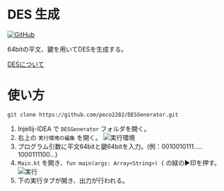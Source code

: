# DES 生成

[![GitHub](https://img.shields.io/github/license/peco2282/DESGenerator)](https://github.com/peco2282/DESGenerator/blob/main/LICENSE)

64bitの平文、鍵を用いてDESを生成する。

[DESについて](https://atmarkit.itmedia.co.jp/ait/articles/0401/01/news076.html)

# 使い方

```shell
git clone https://github.com/peco2282/DESGenerator.git
```

1. Injellij-IDEA で `DESGenerator` フォルダを開く。
2. 右上の `実行環境の編集` を開く。 
![実行環境](https://gyazo.com/5d76ddda37e28089946384501f1bea0a.png)
3. プログラム引数に平文64bitと鍵64bitを入力。(例：0010010111.....  1000111100...)
4. `Main.kt` を開き、`fun main(args: Array<String>) {` の緑の▶印を押す。
![実行](https://gyazo.com/8e5d540b79cc13802780ad04cb562999.png)
5. 下の実行タブが開き、出力が行われる。
